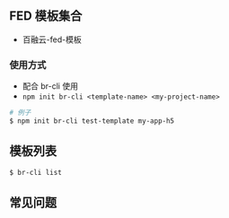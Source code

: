 ## FED 模板集合

-   百融云-fed-模板

### 使用方式

-   配合 br-cli 使用
-   `npm init br-cli <template-name> <my-project-name>`

```sh
# 例子
$ npm init br-cli test-template my-app-h5
```

## 模板列表

```sh
$ br-cli list
```

## 常见问题

